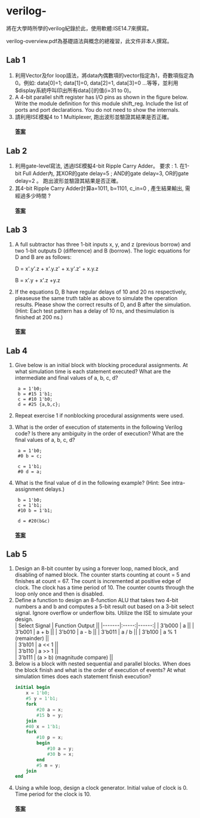 # verilog- 
將在大學時所學的verilog紀錄於此，使用軟體:ISE14.7來撰寫。

verilog-overview.pdf為基礎語法與概念的總複習，此文件非本人撰寫。
## Lab 1  
1. 利用Vector及for loop語法，將data內偶數項的vector指定為1，奇數項指定為0。例如: data[0]=1; data[1]=0, data[2]=1, data[3]=0 …等等，並利用$display系統呼叫印出所有data[i]的值(i=31 to 0)。
2. A 4-bit parallel shift register has I/O pins as shown in the figure below. Write the module definition for this module shift_reg. Include the list of ports and port declarations. You do not need to show the internals.
3. 請利用ISE模擬4 to 1 Multiplexer, 跑出波形並驗證其結果是否正確。
    #### [答案](https://github.com/stormteeth/verilog-/tree/main/Lab%201)                                      
## Lab 2
1. 利用gate-level寫法, 透過ISE模擬4-bit Ripple Carry Adder。
要求 : 1. 在1-bit Full Adder內, 其XOR的gate delay=5 ; AND的gate delay=3, OR的gate delay=2 。
跑出波形並驗證其結果是否正確。
2. 其4-bit Ripple Carry Adder計算a=1011, b=1101, c_in=0 , 產生結果輸出, 需經過多少時間 ?
    #### [答案](https://github.com/stormteeth/verilog-/tree/main/Lab%202)
## Lab 3
1. A full subtractor has three 1-bit inputs x, y, and z (previous borrow) and two 1-bit outputs D (difference) and B (borrow). The logic equations for D and B are as follows: 

    D = x'.y'.z + x'.y.z' + x.y'.z' + x.y.z 
    
    B = x'.y + x'.z +y.z 
2. If the equations D, B have regular delays of 10 and 20 ns respectively, pleaseuse the same truth table as above to simulate the operation results. Please show the correct results of D, and B after the simulation. (Hint: Each test pattern has a delay of 10 ns, and thesimulation is finished at 200 ns.) 
    #### [答案](https://github.com/stormteeth/verilog-/tree/main/Lab%203)
## Lab 4
1. Give below is an initial block with blocking procedural assignments. At what simulation time is each statement executed? What are the intermediate and final values of a, b, c, d? 

        a = 1'b0;
        b = #15 1'b1;
        c = #10 1'b0;
        d = #25 {a,b,c};

2. Repeat exercise 1 if nonblocking procedural assignments were used. 
3. What is the order of execution of statements in the following Verilog code? Is there any ambiguity in the order of execution? What are the final values of a, b, c, d? 

        a = 1'b0;
        #0 b = c;
        
        c = 1'b1;
        #0 d = a;
        
4. What is the final value of d in the following example? (Hint: See intra-assignment delays.) 
        
        b = 1'b0;
        c = 1'b1;
        #10 b = 1'b1;
        
        d = #20(b&c)
    #### [答案](https://github.com/stormteeth/verilog-/tree/main/Lab%204)      
## Lab 5
1. Design an 8-bit counter by using a forever loop, named block, and disabling of named block. The counter starts counting at count = 5 and finishes at count = 67. The count is incremented at positive edge of clock. The clock has a time period of 10. The counter counts through the loop only once and then is disabled. 
2. Define a function to design an 8-function ALU that takes two 4-bit numbers a and b and computes a 5-bit result out based on a 3-bit select signal. Ignore overflow or underflow bits. Utilize the ISE to simulate your design.  
    | Select Signal | Function Output ||
    |-------|:-----:|------:|
    | 3'b000   |  a  ||
    | 3'b001   |  a + b  ||
    | 3'b010   |  a - b  ||
    | 3'b011   |  a / b  ||
    | 3'b100   |  a % 1 (remainder) ||    
    | 3'b101   |  a << 1 ||  
    | 3'b110   |  a >> 1 ||   
    | 3'b111   |  (a > b) (magnitude compare) ||
3. Below is a block with nested sequential and parallel blocks. When does the block finish and what is the order of execution of events? At what simulation times does each statement finish execution? 
    ```verilog
    initial begin
        x = 1'b0;
        #5 y = 1'b1;
        fork
            #20 a = x;
            #15 b = y;
        join
        #40 x = 1'b1;
        fork
            #10 p = x;
            begin
                #10 a = y;
                #30 b = x;
            end
            #5 m = y;
        join
    end
    ```
4. Using a while loop, design a clock generator. Initial value of clock is 0. Time period for the clock is 10. 
    #### [答案](https://github.com/stormteeth/verilog-/tree/main/Lab%205)
